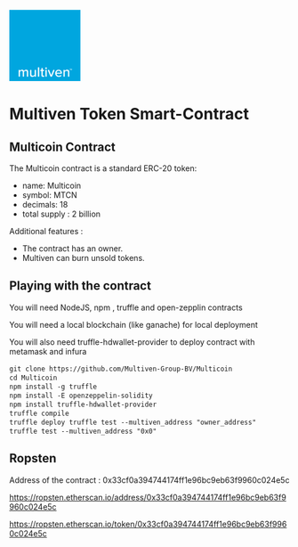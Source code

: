 ![image](assets/logo-multiven.png)

# Multiven Token Smart-Contract

## Multicoin Contract

The Multicoin contract is a standard ERC-20 token:
 - name: Multicoin
 - symbol: MTCN
 - decimals: 18
 - total supply : 2 billion

Additional features :

 - The contract has an owner.
 - Multiven can burn unsold tokens.
 

## Playing with the contract

You will need NodeJS, npm , truffle and open-zepplin contracts

You will need a local blockchain (like ganache) for local deployment

You will also need truffle-hdwallet-provider to deploy contract with metamask and infura 

```
git clone https://github.com/Multiven-Group-BV/Multicoin
cd Multicoin
npm install -g truffle
npm install -E openzeppelin-solidity
npm install truffle-hdwallet-provider
truffle compile
truffle deploy truffle test --multiven_address "owner_address"
truffle test --multiven_address "0x0"
```

## Ropsten 
Address of the contract : 0x33cf0a394744174ff1e96bc9eb63f9960c024e5c

https://ropsten.etherscan.io/address/0x33cf0a394744174ff1e96bc9eb63f9960c024e5c

https://ropsten.etherscan.io/token/0x33cf0a394744174ff1e96bc9eb63f9960c024e5c
